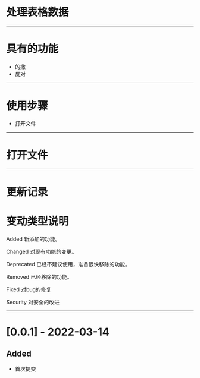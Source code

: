 # 处理表格数据
----
# 具有的功能
- 的撒
- 反对
---
# 使用步骤
- 打开文件
---
# 打开文件

---


# 更新记录
# 变动类型说明
Added 新添加的功能。 

Changed 对现有功能的变更。 

Deprecated 已经不建议使用，准备很快移除的功能。 

Removed 已经移除的功能。 

Fixed 对bug的修复 

Security 对安全的改进 

---
# [0.0.1] - 2022-03-14
## Added
- 首次提交

